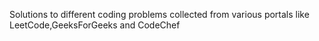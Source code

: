 Solutions to different coding problems collected from various portals like LeetCode,GeeksForGeeks and CodeChef
